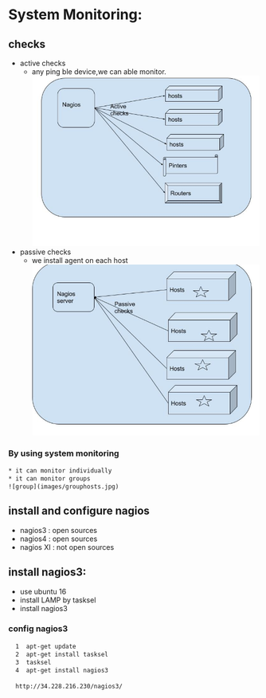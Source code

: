 # System Monitoring:

## checks
  * active checks
     * any ping ble device,we can able monitor.
     ![active checks](images/active.jpg)
  * passive checks
     * we install agent on each host
     ![passive checks](images/passive.jpg)

### By using system monitoring 
    * it can monitor individually 
    * it can monitor groups
    ![group](images/grouphosts.jpg)
   

## install and configure nagios
   * nagios3 : open sources 
   * nagios4 : open sources
   * nagios XI : not open sources

## install nagios3:
   * use ubuntu 16 
   * install LAMP by tasksel
   * install nagios3

### config nagios3

  ```
    1  apt-get update
    2  apt-get install tasksel
    3  tasksel
    4  apt-get install nagios3
    
    http://34.228.216.230/nagios3/

  ```


 